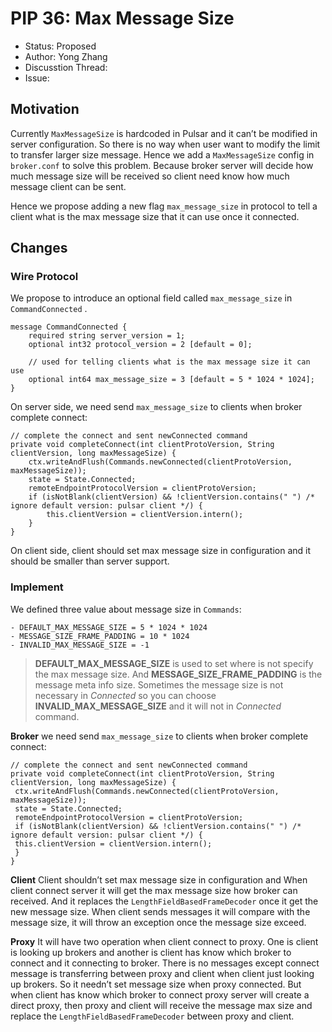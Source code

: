 # PIP 36: Max Message Size

- Status: Proposed
- Author: Yong Zhang
- Discusstion Thread:
- Issue: 

## Motivation

Currently `MaxMessageSize` is hardcoded in Pulsar and it can’t be modified in server configuration. So there is no way when user want to modify the limit to transfer larger size message. 
Hence we add a `MaxMessageSize` config in `broker.conf` to solve this problem. Because broker server will decide how much message size will be received so client need know how much message client can be sent. 

Hence we propose adding a new flag `max_message_size` in protocol to tell a client what is the max message size that it can use once it connected.

## Changes
### Wire Protocol
We propose to introduce an optional field called `max_message_size` in `CommandConnected` .
```
message CommandConnected {
	required string server_version = 1;
	optional int32 protocol_version = 2 [default = 0];

	// used for telling clients what is the max message size it can use
	optional int64 max_message_size = 3 [default = 5 * 1024 * 1024];
}

```

On server side, we need send `max_message_size` to clients when broker complete connect:
```
// complete the connect and sent newConnected command
private void completeConnect(int clientProtoVersion, String clientVersion, long maxMessageSize) {
    ctx.writeAndFlush(Commands.newConnected(clientProtoVersion, maxMessageSize));
    state = State.Connected;
    remoteEndpointProtocolVersion = clientProtoVersion;
    if (isNotBlank(clientVersion) && !clientVersion.contains(" ") /* ignore default version: pulsar client */) {
        this.clientVersion = clientVersion.intern();
    }
}
```

On client side, client should set max message size in configuration and it should be smaller than server support.

### Implement
We defined three value about message size in `Commands`:

	- DEFAULT_MAX_MESSAGE_SIZE = 5 * 1024 * 1024
	- MESSAGE_SIZE_FRAME_PADDING = 10 * 1024
	- INVALID_MAX_MESSAGE_SIZE = -1

> **DEFAULT_MAX_MESSAGE_SIZE** is used to set where is not specify the max message size. And **MESSAGE_SIZE_FRAME_PADDING** is the message meta info size. Sometimes the message size is not necessary in *Connected* so you can choose **INVALID_MAX_MESSAGE_SIZE** and it will not in *Connected*  command. 

**Broker**
 we need send `max_message_size` to clients when broker complete connect:
```
// complete the connect and sent newConnected command
private void completeConnect(int clientProtoVersion, String clientVersion, long maxMessageSize) {
 ctx.writeAndFlush(Commands.newConnected(clientProtoVersion, maxMessageSize));
 state = State.Connected;
 remoteEndpointProtocolVersion = clientProtoVersion;
 if (isNotBlank(clientVersion) && !clientVersion.contains(" ") /* ignore default version: pulsar client */) {
 this.clientVersion = clientVersion.intern();
 }
}
```

**Client**
Client shouldn’t set max message size in configuration and When client connect server it will get the max message size how broker can received. And it replaces the `LengthFieldBasedFrameDecoder` once it get the new message size. When client sends messages it will compare with the message size, it will throw an exception once the message size exceed.

**Proxy**
It will have two operation when client connect to proxy. One is client is looking up brokers and another is client has know which broker to connect and it connecting to broker. There is no messages except connect message is transferring between proxy and client when client just looking up brokers. So it needn’t set message size when proxy connected. But when client has know which broker to connect proxy server will create a direct proxy, then proxy and client will receive the message max size and replace the `LengthFieldBasedFrameDecoder` between proxy and client.
